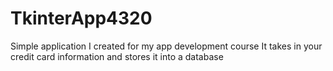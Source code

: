 # TkinterApp4320

Simple application I created for my app development course
It takes in your credit card information and stores it into a database
